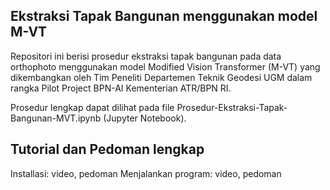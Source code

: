 ## Ekstraksi Tapak Bangunan menggunakan model M-VT
Repositori ini berisi prosedur ekstraksi tapak bangunan pada data orthophoto menggunakan model Modified Vision Transformer (M-VT) yang dikembangkan oleh Tim Peneliti Departemen Teknik Geodesi UGM dalam rangka Pilot Project BPN-AI Kementerian ATR/BPN RI.

Prosedur lengkap dapat dilihat pada file Prosedur-Ekstraksi-Tapak-Bangunan-MVT.ipynb (Jupyter Notebook).

## Tutorial dan Pedoman lengkap
Installasi: video, pedoman
Menjalankan program: video, pedoman
